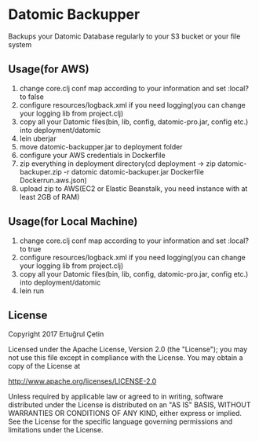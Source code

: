 # Datomic Backupper

Backups your Datomic Database regularly to your S3 bucket or your file system

## Usage(for AWS)

1. change core.clj conf map according to your information and set :local? to false
2. configure resources/logback.xml if you need logging(you can change your logging lib from project.clj)
3. copy all your Datomic files(bin, lib, config, datomic-pro.jar, config etc.) into deployment/datomic
4. lein uberjar
5. move datomic-backupper.jar to deployment folder
6. configure your AWS credentials in Dockerfile
7. zip everything in deployment directory(cd deployment -> zip datomic-backuper.zip -r datomic datomic-backuper.jar Dockerfile Dockerrun.aws.json)
8. upload zip to AWS(EC2 or Elastic Beanstalk, you need instance with at least 2GB of RAM)

## Usage(for Local Machine)

1. change core.clj conf map according to your information and set :local? to true
2. configure resources/logback.xml if you need logging(you can change your logging lib from project.clj)
3. copy all your Datomic files(bin, lib, config, datomic-pro.jar, config etc.) into deployment/datomic
4. lein run

## License

Copyright 2017 Ertuğrul Çetin

Licensed under the Apache License, Version 2.0 (the "License");
you may not use this file except in compliance with the License.
You may obtain a copy of the License at

http://www.apache.org/licenses/LICENSE-2.0

Unless required by applicable law or agreed to in writing, software
distributed under the License is distributed on an "AS IS" BASIS,
WITHOUT WARRANTIES OR CONDITIONS OF ANY KIND, either express or implied.
See the License for the specific language governing permissions and
limitations under the License.
